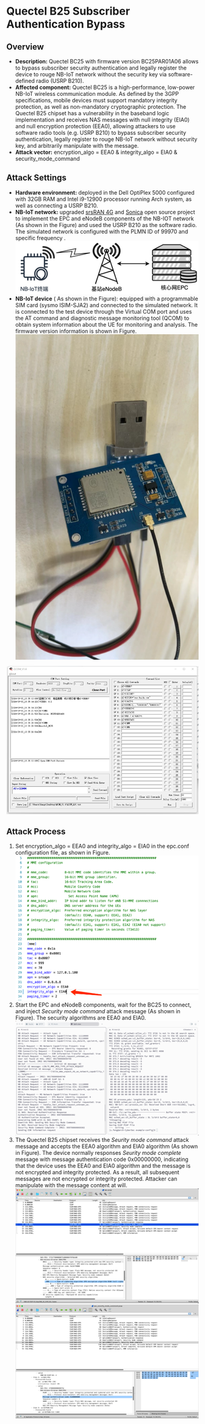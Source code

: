 
# Quectel B25 Subscriber Authentication Bypass

## Overview
- **Description:** Quectel BC25 with firmware version BC25PAR01A06 allows to bypass subscriber security authentication and legally register the device to rouge NB-IoT network without the security key via software-defined radio (USRP B210).
- **Affected component:** Quectel BC25 is a high-performance, low-power NB-IoT wireless communication module. As defined by the 3GPP specifications, mobile devices must support mandatory integrity protection, as well as non-mandatory cryptographic protection. The Quectel B25 chipset has a vulnerability in the baseband logic implementation and receives NAS messages with null integrity (EIA0) and null encryption protection (EEA0), allowing attackers to use software radio tools (e.g. USRP B210) to bypass subscriber security authentication, legally register to rouge NB-IoT network without security key, and arbitrarily manipulate with the message.
- **Attack vector:** encryption_algo = EEA0 & integrity_algo = EIA0 & security_mode_command

## Attack Settings
- **Hardware environment:** deployed in the Dell OptiPlex 5000 configured with 32GB RAM and Intel i9-12900 processor running Arch system, as well as connecting a USRP B210.
- **NB-IoT network:** upgraded [srsRAN 4G](https://github.com/srsran/srsRAN_4G) and [Sonica](https://github.com/sonica-nbiot/sonica) open source project to implement the EPC and eNodeB components of the NB-IOT network (As shown in the Figure) and used the USRP B210 as the software radio. The simulated network is configured with the PLMN ID of 99970 and specific frequency .
![](assets/Pasted%20image%2020241121164818.png)
- **NB-IoT device** ( As shown in the Figure): equipped with a programmable SIM card (sysmo ISIM-SJA2) and connected to the simulated network. It is connected to the test device through the Virtual COM port and uses the AT command and diagnostic message monitoring tool (QCOM) to obtain system information about the UE for monitoring and analysis. The firmware version information is shown in Figure.
	![](assets/Pasted%20image%2020241121165017.png)

![](assets/Pasted%20image%2020241121165116.png)

## Attack Process
1. Set encryption_algo = EEA0 and integrity_algo = EIA0 in the epc.conf configuration file, as shown in Figure.
![](assets/Pasted%20image%2020241121165216.png)
2. Start the EPC and eNodeB components, wait for the BC25 to connect, and inject *Security mode command* attack message (As shown in Figure). The security algorithms are EEA0 and EIA0.
![](assets/Pasted%20image%2020241121165256.png)
3. The Quectel B25 chipset receives the *Seurity mode command* attack message and accepts the EEA0 algorithm and EIA0 algorithm (As shown in Figure). The device normally responses *Seurity mode complete* message with message authentication code 0x00000000, indicating that the device uses the EEA0 and EIA0 algorithm and the message is not encrypted and integrity protected. As a result, all subsequent messages are not encrypted or integrity protected. Attacker can manipulate with the message content at will.
![](assets/Pasted%20image%2020241121165513.png)
![](assets/Pasted%20image%2020241121165522.png)